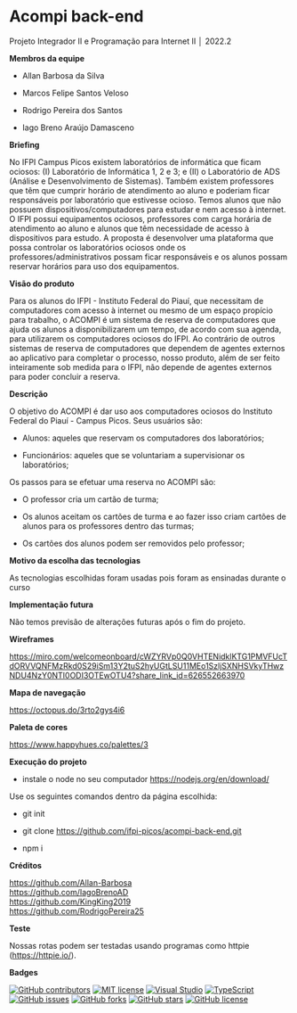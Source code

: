 # Acompi back-end
Projeto Integrador II e Programação para Internet II │ 2022.2

**Membros da equipe**

- Allan Barbosa da Silva

- Marcos Felipe Santos Veloso

- Rodrigo Pereira dos Santos

- Iago Breno Araújo Damasceno

**Briefing**

No IFPI Campus Picos existem laboratórios de informática que ficam ociosos: (I) Laboratório de Informática 1, 2 e 3; e (II) o Laboratório de ADS (Análise e Desenvolvimento de Sistemas). Também existem professores que têm que cumprir horário de atendimento ao aluno e poderiam ficar responsáveis por laboratório
que estivesse ocioso. Temos alunos que não possuem dispositivos/computadores para estudar e nem acesso à internet. O IFPI possui equipamentos ociosos, professores
com carga horária de atendimento ao aluno e alunos que têm necessidade de acesso à dispositivos para estudo. A proposta é desenvolver uma plataforma que possa controlar os laboratórios ociosos onde os professores/administrativos possam ficar responsáveis e os alunos possam reservar horários para uso dos equipamentos.

**Visão do produto**

Para os alunos do IFPI - Instituto Federal do Piauí, que necessitam de computadores com acesso à internet ou mesmo de um espaço propício para trabalho, o ACOMPI é 
um sistema de reserva de computadores que ajuda os alunos a disponibilizarem um tempo, de acordo com sua agenda, para utilizarem os computadores ociosos do IFPI. 
Ao contrário de outros sistemas de reserva de computadores que dependem de agentes externos ao aplicativo para completar o processo, nosso produto, além de ser 
feito inteiramente sob medida para o IFPI, não depende de agentes externos para poder concluir a reserva.

**Descrição**

O objetivo do ACOMPI é dar uso aos computadores ociosos do Instituto Federal do Piauí - Campus Picos. Seus usuários são:

- Alunos: aqueles que reservam os computadores dos laboratórios;

- Funcionários: aqueles que se voluntariam a supervisionar os laboratórios;

Os passos para se efetuar uma reserva no ACOMPI são:

- O professor cria um cartão de turma;

- Os alunos aceitam os cartões de turma e ao fazer isso criam cartões de alunos para os professores dentro das turmas;

- Os cartões dos alunos podem ser removidos pelo professor;

**Motivo da escolha das tecnologias**

As tecnologias escolhidas foram usadas pois foram as ensinadas durante o curso

**Implementação futura**

Não temos previsão de alterações futuras após o fim do projeto.

**Wireframes**

https://miro.com/welcomeonboard/cWZYRVp0Q0VHTENidklKTG1PMVFUcTdORVVQNFMzRkd0S29iSm13Y2tuS2hyUGtLSU11MEo1SzljSXNHSVkyTHwzNDU4NzY0NTI0ODI3OTEwOTU4?share_link_id=626552663970

**Mapa de navegação**

https://octopus.do/3rto2gys4i6

**Paleta de cores**

https://www.happyhues.co/palettes/3

**Execução do projeto**

- instale o node no seu computador https://nodejs.org/en/download/

Use os seguintes comandos dentro da página escolhida:

- git init

- git clone https://github.com/ifpi-picos/acompi-back-end.git

- npm i

**Créditos**

https://github.com/Allan-Barbosa <br />
https://github.com/IagoBrenoAD <br />
https://github.com/KingKing2019 <br />
https://github.com/RodrigoPereira25 <br />

**Teste**

Nossas rotas podem ser testadas usando programas como httpie (https://httpie.io/).

**Badges**

[![GitHub contributors](https://img.shields.io/github/contributors/ifpi-picos/acompi-back-end)](https://github.com/ifpi-picos/acompi-back-end/contributors/)
[![MIT license](https://img.shields.io/badge/License-MIT-blue.svg)](https://lbesson.mit-license.org/)
[![Visual Studio](https://badgen.net/badge/icon/visualstudio?icon=visualstudio&label)](https://visualstudio.microsoft.com)
[![TypeScript](https://img.shields.io/badge/--3178C6?logo=typescript&logoColor=ffffff)](https://www.typescriptlang.org/)
[![GitHub issues](https://img.shields.io/github/issues/ifpi-picos/acompi-back-end)](https://github.com/ifpi-picos/acompi-back-end/issues)
[![GitHub forks](https://img.shields.io/github/forks/ifpi-picos/acompi-back-end)](https://github.com/ifpi-picos/acompi-back-end/network)
[![GitHub stars](https://img.shields.io/github/stars/ifpi-picos/acompi-back-end)](https://github.com/ifpi-picos/acompi-back-end/stargazers)
[![GitHub license](https://img.shields.io/github/license/ifpi-picos/acompi-back-end)](https://github.com/ifpi-picos/acompi-back-end/blob/main/LICENSE)
